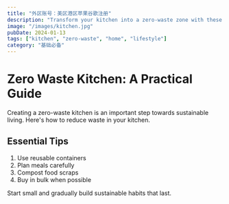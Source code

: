 ```yaml
---
title: "外区账号：美区港区苹果谷歌注册"
description: "Transform your kitchen into a zero-waste zone with these practical tips."
image: "/images/kitchen.jpg"
pubDate: 2024-01-13
tags: ["kitchen", "zero-waste", "home", "lifestyle"]
category: "基础必备"
---
```


# Zero Waste Kitchen: A Practical Guide

Creating a zero-waste kitchen is an important step towards sustainable living. Here's how to reduce waste in your kitchen.

## Essential Tips

1. Use reusable containers
2. Plan meals carefully
3. Compost food scraps
4. Buy in bulk when possible

Start small and gradually build sustainable habits that last.
